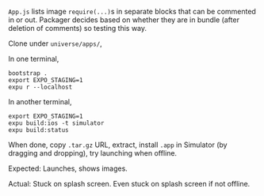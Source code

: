 `App.js` lists image `require(...)`s in separate blocks that can be commented in
or out. Packager decides based on whether they are in bundle (after deletion of
comments) so testing this way.

Clone under `universe/apps/`,

In one terminal,
```
bootstrap .
export EXPO_STAGING=1
expu r --localhost
```

In another terminal,
```
export EXPO_STAGING=1
expu build:ios -t simulator
expu build:status
```

When done, copy `.tar.gz` URL, extract, install `.app` in Simulator (by dragging and dropping), try launching when offline.

Expected: Launches, shows images.

Actual: Stuck on splash screen. Even stuck on splash screen if not offline.
